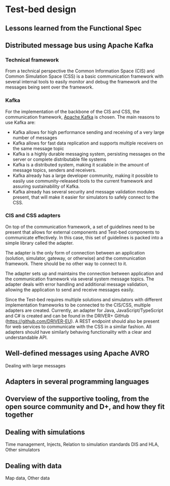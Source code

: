 # Test-bed design

## Lessons learned from the Functional Spec

## Distributed message bus using Apache Kafka

### Technical framework

From a technical perspective the Common Information Space (CIS) and Common Simulation Space (CSS) is a basic communication framework with several internal tools to easily monitor and debug the framework and the messages being sent over the framework.

### Kafka

For the implementation of the backbone of the CIS and CSS, the communication framework, [Apache Kafka](https://kafka.apache.org) is chosen. The main reasons to use Kafka are:
- Kafka allows for high performance sending and receiving of a very large number of messages
- Kafka allows for fast data replication and supports multiple receivers on the same message topic
- Kafka is a highly durable messaging system, persisting messages on the server or complete distributable file systems
- Kafka is a distributed system, making it scalable in the amount of message topics, senders and receivers.
- Kafka already has a large developer community, making it possible to easily use community-released tools to the current framework and assuring sustainability of Kafka.
- Kafka already has several security and message validation modules present, that will make it easier for simulators to safely connect to the CSS.

### CIS and CSS adapters

On top of the communication framework, a set of guidelines need to be present that allows for external components and Test-bed components to communicate effectively. In this case, this set of guidelines is packed into a simple library called the adapter.

The adapter is the only form of connection between an application (solution, simulator, gateway, or otherwise) and the communication framework. There should be no other way to connect to it.

The adapter sets up and maintains the connection between application and the communication framework via several system message topics. The adapter deals with error handling and additional message validation, allowing the application to send and receive messages easily.

Since the Test-bed requires multiple solutions and simulators with different implementation frameworks to be connected to the CIS/CSS, multiple adapters are created. Currently, an adapter for Java, JavaScript/TypeScript and C# is created and can be found in the DRIVER+ GitHub (https://github.com/DRIVER-EU). A REST endpoint should also be present for web services to communicate with the CSS in a similar fashion. All adapters should have similarly behaving functionality with a clear and understandable API.

## Well-defined messages using Apache AVRO

Dealing with large messages

## Adapters in several programming languages

## Overview of the supportive tooling, from the open source community and D+, and how they fit together

## Dealing with simulations

Time management, Injects, Relation to simulation standards DIS and HLA, Other simulators



## Dealing with data

Map data, Other data

